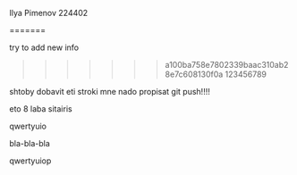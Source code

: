 Ilya Pimenov 224402

=======

try to add new info
>>>>>>> a100ba758e7802339baac310ab28e7c608130f0a
123456789


shtoby dobavit eti stroki mne nado propisat git push!!!!

eto 8 laba sitairis


qwertyuio

bla-bla-bla

qwertyuiop